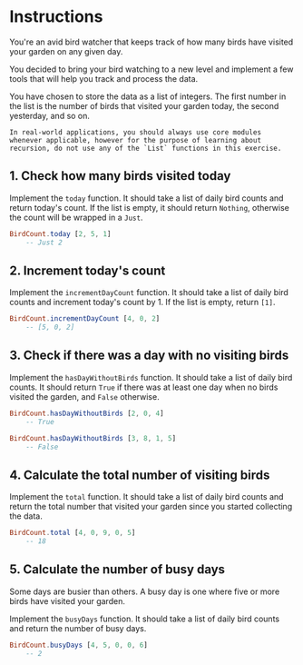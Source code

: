 # Instructions

You're an avid bird watcher that keeps track of how many birds have visited your garden on any given day.

You decided to bring your bird watching to a new level and implement a few tools that will help you track and process the data.

You have chosen to store the data as a list of integers.
The first number in the list is the number of birds that visited your garden today, the second yesterday, and so on.

```exercism/note
In real-world applications, you should always use core modules whenever applicable, however for the purpose of learning about recursion, do not use any of the `List` functions in this exercise.
```

## 1. Check how many birds visited today

Implement the `today` function.
It should take a list of daily bird counts and return today's count.
If the list is empty, it should return `Nothing`, otherwise the count will be wrapped in a `Just`.

```elm
BirdCount.today [2, 5, 1]
    -- Just 2
```

## 2. Increment today's count

Implement the `incrementDayCount` function.
It should take a list of daily bird counts and increment today's count by 1.
If the list is empty, return `[1]`.

```elm
BirdCount.incrementDayCount [4, 0, 2]
    -- [5, 0, 2]
```

## 3. Check if there was a day with no visiting birds

Implement the `hasDayWithoutBirds` function.
It should take a list of daily bird counts.
It should return `True` if there was at least one day when no birds visited the garden, and `False` otherwise.

```elm
BirdCount.hasDayWithoutBirds [2, 0, 4]
    -- True

BirdCount.hasDayWithoutBirds [3, 8, 1, 5]
    -- False
```

## 4. Calculate the total number of visiting birds

Implement the `total` function.
It should take a list of daily bird counts and return the total number that visited your garden since you started collecting the data.

```elm
BirdCount.total [4, 0, 9, 0, 5]
    -- 18
```

## 5. Calculate the number of busy days

Some days are busier than others.
A busy day is one where five or more birds have visited your garden.

Implement the `busyDays` function.
It should take a list of daily bird counts and return the number of busy days.

```elm
BirdCount.busyDays [4, 5, 0, 0, 6]
    -- 2
```
